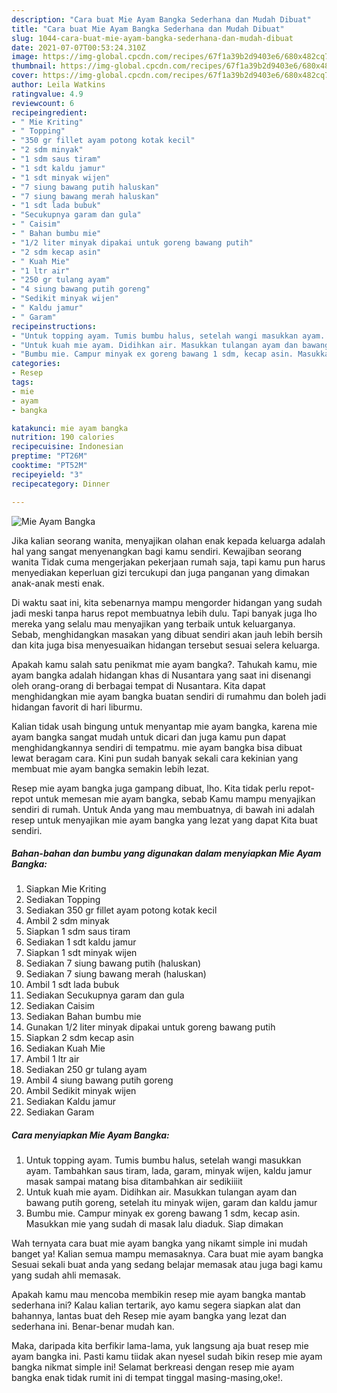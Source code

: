 ```yaml
---
description: "Cara buat Mie Ayam Bangka Sederhana dan Mudah Dibuat"
title: "Cara buat Mie Ayam Bangka Sederhana dan Mudah Dibuat"
slug: 1044-cara-buat-mie-ayam-bangka-sederhana-dan-mudah-dibuat
date: 2021-07-07T00:53:24.310Z
image: https://img-global.cpcdn.com/recipes/67f1a39b2d9403e6/680x482cq70/mie-ayam-bangka-foto-resep-utama.jpg
thumbnail: https://img-global.cpcdn.com/recipes/67f1a39b2d9403e6/680x482cq70/mie-ayam-bangka-foto-resep-utama.jpg
cover: https://img-global.cpcdn.com/recipes/67f1a39b2d9403e6/680x482cq70/mie-ayam-bangka-foto-resep-utama.jpg
author: Leila Watkins
ratingvalue: 4.9
reviewcount: 6
recipeingredient:
- " Mie Kriting"
- " Topping"
- "350 gr fillet ayam potong kotak kecil"
- "2 sdm minyak"
- "1 sdm saus tiram"
- "1 sdt kaldu jamur"
- "1 sdt minyak wijen"
- "7 siung bawang putih haluskan"
- "7 siung bawang merah haluskan"
- "1 sdt lada bubuk"
- "Secukupnya garam dan gula"
- " Caisim"
- " Bahan bumbu mie"
- "1/2 liter minyak dipakai untuk goreng bawang putih"
- "2 sdm kecap asin"
- " Kuah Mie"
- "1 ltr air"
- "250 gr tulang ayam"
- "4 siung bawang putih goreng"
- "Sedikit minyak wijen"
- " Kaldu jamur"
- " Garam"
recipeinstructions:
- "Untuk topping ayam. Tumis bumbu halus, setelah wangi masukkan ayam. Tambahkan saus tiram, lada, garam, minyak wijen, kaldu jamur masak sampai matang bisa ditambahkan air sedikiiiit"
- "Untuk kuah mie ayam. Didihkan air. Masukkan tulangan ayam dan bawang putih goreng, setelah itu minyak wijen, garam dan kaldu jamur"
- "Bumbu mie. Campur minyak ex goreng bawang 1 sdm, kecap asin. Masukkan mie yang sudah di masak lalu diaduk. Siap dimakan"
categories:
- Resep
tags:
- mie
- ayam
- bangka

katakunci: mie ayam bangka 
nutrition: 190 calories
recipecuisine: Indonesian
preptime: "PT26M"
cooktime: "PT52M"
recipeyield: "3"
recipecategory: Dinner

---
```



![Mie Ayam Bangka](https://img-global.cpcdn.com/recipes/67f1a39b2d9403e6/680x482cq70/mie-ayam-bangka-foto-resep-utama.jpg)

Jika kalian seorang wanita, menyajikan olahan enak kepada keluarga adalah hal yang sangat menyenangkan bagi kamu sendiri. Kewajiban seorang  wanita Tidak cuma mengerjakan pekerjaan rumah saja, tapi kamu pun harus menyediakan keperluan gizi tercukupi dan juga panganan yang dimakan anak-anak mesti enak.

Di waktu  saat ini, kita sebenarnya mampu mengorder hidangan yang sudah jadi meski tanpa harus repot membuatnya lebih dulu. Tapi banyak juga lho mereka yang selalu mau menyajikan yang terbaik untuk keluarganya. Sebab, menghidangkan masakan yang dibuat sendiri akan jauh lebih bersih dan kita juga bisa menyesuaikan hidangan tersebut sesuai selera keluarga. 



Apakah kamu salah satu penikmat mie ayam bangka?. Tahukah kamu, mie ayam bangka adalah hidangan khas di Nusantara yang saat ini disenangi oleh orang-orang di berbagai tempat di Nusantara. Kita dapat menghidangkan mie ayam bangka buatan sendiri di rumahmu dan boleh jadi hidangan favorit di hari liburmu.

Kalian tidak usah bingung untuk menyantap mie ayam bangka, karena mie ayam bangka sangat mudah untuk dicari dan juga kamu pun dapat menghidangkannya sendiri di tempatmu. mie ayam bangka bisa dibuat lewat beragam cara. Kini pun sudah banyak sekali cara kekinian yang membuat mie ayam bangka semakin lebih lezat.

Resep mie ayam bangka juga gampang dibuat, lho. Kita tidak perlu repot-repot untuk memesan mie ayam bangka, sebab Kamu mampu menyajikan sendiri di rumah. Untuk Anda yang mau membuatnya, di bawah ini adalah resep untuk menyajikan mie ayam bangka yang lezat yang dapat Kita buat sendiri.

<!--inarticleads1-->

##### Bahan-bahan dan bumbu yang digunakan dalam menyiapkan Mie Ayam Bangka:

1. Siapkan  Mie Kriting
1. Sediakan  Topping
1. Sediakan 350 gr fillet ayam potong kotak kecil
1. Ambil 2 sdm minyak
1. Siapkan 1 sdm saus tiram
1. Sediakan 1 sdt kaldu jamur
1. Siapkan 1 sdt minyak wijen
1. Sediakan 7 siung bawang putih (haluskan)
1. Sediakan 7 siung bawang merah (haluskan)
1. Ambil 1 sdt lada bubuk
1. Sediakan Secukupnya garam dan gula
1. Sediakan  Caisim
1. Sediakan  Bahan bumbu mie
1. Gunakan 1/2 liter minyak dipakai untuk goreng bawang putih
1. Siapkan 2 sdm kecap asin
1. Sediakan  Kuah Mie
1. Ambil 1 ltr air
1. Sediakan 250 gr tulang ayam
1. Ambil 4 siung bawang putih goreng
1. Ambil Sedikit minyak wijen
1. Sediakan  Kaldu jamur
1. Sediakan  Garam




<!--inarticleads2-->

##### Cara menyiapkan Mie Ayam Bangka:

1. Untuk topping ayam. Tumis bumbu halus, setelah wangi masukkan ayam. Tambahkan saus tiram, lada, garam, minyak wijen, kaldu jamur masak sampai matang bisa ditambahkan air sedikiiiit
1. Untuk kuah mie ayam. Didihkan air. Masukkan tulangan ayam dan bawang putih goreng, setelah itu minyak wijen, garam dan kaldu jamur
1. Bumbu mie. Campur minyak ex goreng bawang 1 sdm, kecap asin. Masukkan mie yang sudah di masak lalu diaduk. Siap dimakan




Wah ternyata cara buat mie ayam bangka yang nikamt simple ini mudah banget ya! Kalian semua mampu memasaknya. Cara buat mie ayam bangka Sesuai sekali buat anda yang sedang belajar memasak atau juga bagi kamu yang sudah ahli memasak.

Apakah kamu mau mencoba membikin resep mie ayam bangka mantab sederhana ini? Kalau kalian tertarik, ayo kamu segera siapkan alat dan bahannya, lantas buat deh Resep mie ayam bangka yang lezat dan sederhana ini. Benar-benar mudah kan. 

Maka, daripada kita berfikir lama-lama, yuk langsung aja buat resep mie ayam bangka ini. Pasti kamu tiidak akan nyesel sudah bikin resep mie ayam bangka nikmat simple ini! Selamat berkreasi dengan resep mie ayam bangka enak tidak rumit ini di tempat tinggal masing-masing,oke!.

